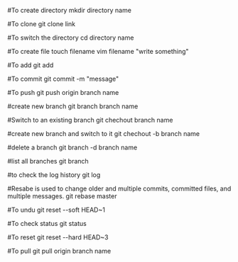 #To create directory
mkdir directory name

#To clone
git clone link

#To switch the directory
cd directory name

#To create file
touch filename
vim filename "write something"

#To add
git add

#To commit 
git commit -m "message"

#To push 
git push origin branch name

#create new branch
git branch branch name

#Switch to an existing branch
git chechout branch name

#create new branch and switch to it
git chechout -b branch name

#delete a branch 
git branch -d branch name

#list all branches
git branch

#to check the log history
git log

#Resabe is used to change older and multiple commits, committed files, and multiple messages.
git rebase master

#To undu
git reset --soft HEAD~1

#To check status
git status

#To reset
git reset --hard HEAD~3

#To pull
git pull origin branch name




